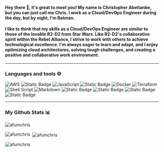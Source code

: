 #### Hey there 👋, it's great to meet you! My name is Christopher Abetianbe, but you can just call me Chris. I work as a Cloud/DevOps Engineer during the day, but by night, I'm Batman.

#### I like to think that my skills as a Cloud/DevOps Engineer are similar to those of the lovable R2-D2 from Star Wars. Like R2-D2's collaborative spirit within the Rebel Alliance, I strive to work with others to achieve technological excellence. I'm always eager to learn and adapt, and I enjoy optimizing cloud architectures, solving tough challenges, and creating a positive and collaborative work environment.

---


### Languages and tools ⚙️
<!-- For more icons please follow  https://github.com/MikeCodesDotNET/ColoredBadges -->
![AWS](https://img.shields.io/badge/AWS-%23FF9900.svg?style=for-the-badge&logo=amazon-aws&logoColor=white) ![Static Badge](https://img.shields.io/badge/python-black?style=for-the-badge&logo=python&logoColor=%233776AB) ![JavaScript](https://img.shields.io/badge/javascript-%23323330.svg?style=for-the-badge&logo=javascript&logoColor=%23F7DF1E) ![Static Badge](https://img.shields.io/badge/Linux-white?style=for-the-badge&logo=Linux&logoColor=black) ![Docker](https://img.shields.io/badge/docker-%230db7ed.svg?style=for-the-badge&logo=docker&logoColor=white) ![Terraform](https://img.shields.io/badge/terraform-%235835CC.svg?style=for-the-badge&logo=terraform&logoColor=white) ![Shell Script](https://img.shields.io/badge/shell_script-%23121011.svg?style=for-the-badge&logo=gnu-bash&logoColor=white) ![Markdown](https://img.shields.io/badge/markdown-%23000000.svg?style=for-the-badge&logo=markdown&logoColor=white) ![Static Badge](https://img.shields.io/badge/github-white?style=for-the-badge&logo=github&logoColor=%23181717) ![Static Badge](https://img.shields.io/badge/gitpod-black?style=for-the-badge&logo=gitpod&logoColor=%23FFAE33) ![Static Badge](https://img.shields.io/badge/grafana-black?style=for-the-badge&logo=grafana&logoColor=%23F46800) ![Static Badge](https://img.shields.io/badge/prometheus-black?style=for-the-badge&logo=prometheus&logoColor=%23E6522C)



---


### My Github Stats 📊

<p align="left"> <img src="https://komarev.com/ghpvc/?username=afumchris&label=Profile%20views&color=0e75b6&style=flat" alt="afumchris" /> </p>

<p><img align="left" src="https://github-readme-stats.vercel.app/api/top-langs?username=afumchris&theme=dark&show_icons=true&locale=en&layout=compact" alt="afumchris" /></p>

<p>&nbsp;<img align="center" src="https://github-readme-stats.vercel.app/api?username=afumchris&theme=dark&show_icons=true&locale=en" alt="afumchris" /></p>

<p><img align="center" src="https://github-readme-streak-stats.herokuapp.com/?user=afumchris&theme=dark&" alt="afumchris" /></p>






<!--
**afumchris/afumchris** is a ✨ _special_ ✨ repository because its `README.md` (this file) appears on your GitHub profile.

Here are some ideas to get you started:

- 🔭 I’m currently working on ...
- 🌱 I’m currently learning ...
- 👯 I’m looking to collaborate on ...
- 🤔 I’m looking for help with ...
- 💬 Ask me about ...
- 📫 How to reach me: ...
- 😄 Pronouns: ...
- ⚡ Fun fact: ...
-->
